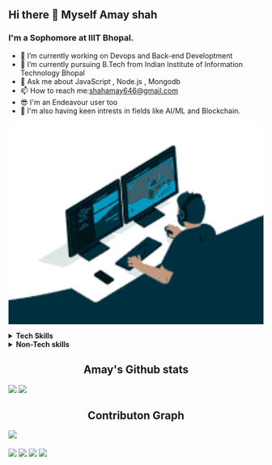 ### <h2>Hi there 👋 Myself Amay shah </h2>
<h3> I'm a Sophomore at IIIT Bhopal.</h3>






- 🔭 I’m currently working on Devops and Back-end Developtment
- 🌱 I’m currently pursuing B.Tech from Indian Institute of Information Technology Bhopal 
- 💬 Ask me about JavaScript , Node.js , Mongodb
- 📫 How to reach me:shahamay646@gmail.com 
- 😎 I'm an Endeavour user too
- 🤩 I'm also having keen intrests in fields like AI/ML and Blockchain. 



<span align="center" ><img src="coding.gif" align ="center" height="400px" width="600px" padding="40 40 px"></span>
<details>
<summary align="left"><b>Tech Skills</b></summary>
<br>
  Front-End : <div>
    <img src="https://github.com/devicons/devicon/blob/master/icons/html5/html5-original.svg" title="HTML5" alt="HTML" width="40" height="40"/>&nbsp;
    <img src = "https://github.com/devicons/devicon/blob/master/icons/css3/css3-original.svg" title="CSS3" alt="CSS" width="40" height="40"/>&nbsp;
       <img src = "https://github.com/devicons/devicon/tree/master/icons/javascript" title="" alt="" width="40" height="40"/>&nbsp;
  
    </div>
  
<br>
  Back-End : <div> 
   <img src = "https://github.com/devicons/devicon/tree/master/icons/nodejs/nodejs-original.svg" title="" alt="" width="40" height="40"/>&nbsp;
   <img src = "https://github.com/devicons/devicon/tree/master/icons/express/express-original.svg" title="" alt="" width="40" height="40"/>&nbsp;
   <img src = "https://github.com/devicons/devicon/tree/master/icons/mongodb/mongodb-original.svg" title="" alt="" width="40" height="40"/>&nbsp;
   <img src = "https://github.com/devicons/devicon/tree/master/icons/flask/flask-original.svg" title="" alt="" width="40" height="40"/>&nbsp;
    <img src = "" title="" alt="" width="40" height="40"/>&nbsp;
    <img src = "" title="" alt="" width="40" height="40"/>&nbsp;
  
  </div>
<br>
   <img src = "" title="" alt="" width="40" height="40"/>&nbsp;
<br>
   <img src = "" title="" alt="" width="40" height="40"/>&nbsp;
<br>
   <img src = "" title="" alt="" width="40" height="40"/>&nbsp;
<br>
   DevOps skills : 
   <img src = "" title="" alt="" width="40" height="40"/>&nbsp;
   <img src = "" title="" alt="" width="40" height="40"/>&nbsp;
   <img src = "" title="" alt="" width="40" height="40"/>&nbsp;
   <img src = "" title="" alt="" width="40" height="40"/>&nbsp;
</details>
<details>
<summary><b>Non-Tech skills</b></summary>
<br>
Leadership Ability
<br>
Communication Skills
</details>
<h2 align="center"><b>Amay's Github stats</b></h2>
<span><img src ="https://github-readme-stats.vercel.app/api?username=Annoyshah"></span> <span><img src="https://github-readme-streak-stats.herokuapp.com/?user=Annoyshah&theme=dark"></span>

<!-- <h2><b>Wakatime Stats</b></h2>
<img src="https://github-readme-stats.vercel.app/api/wakatime?username=Annoyshah"> -->
<h2 align="Center">Contributon Graph</h2>
<div><img src="https://activity-graph.herokuapp.com/graph?username=Annoyshah&theme=dracula"></div>
<br/>

<div><img src ="https://img.shields.io/github/commit-activity/m/Annoyshah/Annoyshah">
  <img src="https://img.shields.io/github/followers/Annoyshah?style=social">
  <img src="https://img.shields.io/twitter/url?style=social&url=https%3A%2F%2Ftwitter.com%2FShah7Amay%3Ft%3D-EWskL_btTv3sZo17npzfw%26s%3D09">
<img src="https://img.shields.io/reddit/user-karma/combined/Annoyshah0612?style=social"</div>
  
  </div>
 

          
          
          

